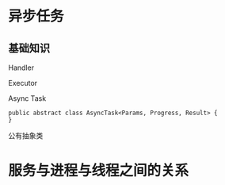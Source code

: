 # 异步任务


## 基础知识

Handler

Executor



Async Task 
```
public abstract class AsyncTask<Params, Progress, Result> {
}
```
公有抽象类


# 服务与进程与线程之间的关系





